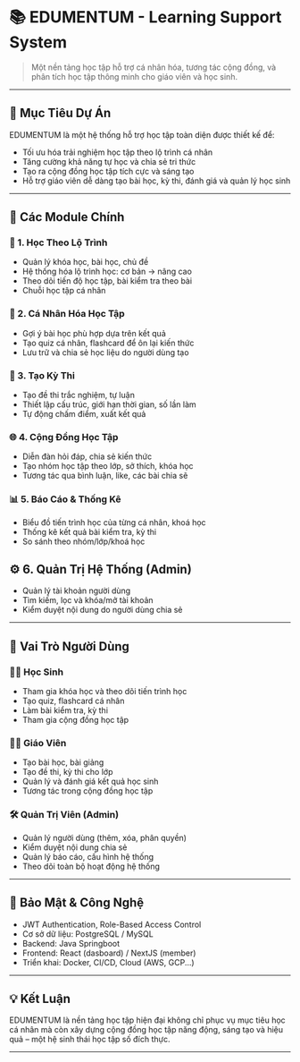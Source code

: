 # 📚 EDUMENTUM - Learning Support System

> Một nền tảng học tập hỗ trợ cá nhân hóa, tương tác cộng đồng, và phân tích học tập thông minh cho giáo viên và học sinh.

---

## 🎯 Mục Tiêu Dự Án

EDUMENTUM là một hệ thống hỗ trợ học tập toàn diện được thiết kế để:
- Tối ưu hóa trải nghiệm học tập theo lộ trình cá nhân
- Tăng cường khả năng tự học và chia sẻ tri thức
- Tạo ra cộng đồng học tập tích cực và sáng tạo
- Hỗ trợ giáo viên dễ dàng tạo bài học, kỳ thi, đánh giá và quản lý học sinh

---

## 🧱 Các Module Chính

### 📘 1. Học Theo Lộ Trình
- Quản lý khóa học, bài học, chủ đề
- Hệ thống hóa lộ trình học: cơ bản → nâng cao
- Theo dõi tiến độ học tập, bài kiểm tra theo bài
- Chuỗi học tập cá nhân

### 🧠 2. Cá Nhân Hóa Học Tập
- Gợi ý bài học phù hợp dựa trên kết quả
- Tạo quiz cá nhân, flashcard để ôn lại kiến thức
- Lưu trữ và chia sẻ học liệu do người dùng tạo

### 📝 3. Tạo Kỳ Thi
- Tạo đề thi trắc nghiệm, tự luận
- Thiết lập cấu trúc, giới hạn thời gian, số lần làm
- Tự động chấm điểm, xuất kết quả

### 🌐 4. Cộng Đồng Học Tập
- Diễn đàn hỏi đáp, chia sẻ kiến thức
- Tạo nhóm học tập theo lớp, sở thích, khóa học
- Tương tác qua bình luận, like, các bài chia sẽ

### 📊 5. Báo Cáo & Thống Kê
- Biểu đồ tiến trình học của từng cá nhân, khoá học
- Thống kê kết quả bài kiểm tra, kỳ thi
- So sánh theo nhóm/lớp/khoá học
  
## ⚙️ 6. Quản Trị Hệ Thống (Admin)
- Quản lý tài khoản người dùng
- Tìm kiếm, lọc và khóa/mở tài khoản
- Kiểm duyệt nội dung do người dùng chia sẻ 
---

## 👥 Vai Trò Người Dùng

### 👩‍🎓 Học Sinh
- Tham gia khóa học và theo dõi tiến trình học
- Tạo quiz, flashcard cá nhân
- Làm bài kiểm tra, kỳ thi
- Tham gia cộng đồng học tập

### 👨‍🏫 Giáo Viên
- Tạo bài học, bài giảng
- Tạo đề thi, kỳ thi cho lớp
- Quản lý và đánh giá kết quả học sinh
- Tương tác trong cộng đồng học tập

### 🛠️ Quản Trị Viên (Admin)
- Quản lý người dùng (thêm, xóa, phân quyền)
- Kiểm duyệt nội dung chia sẻ
- Quản lý báo cáo, cấu hình hệ thống
- Theo dõi toàn bộ hoạt động hệ thống

---

## 🔐 Bảo Mật & Công Nghệ

- JWT Authentication, Role-Based Access Control
- Cơ sở dữ liệu: PostgreSQL / MySQL
- Backend: Java Springboot
- Frontend: React (dasboard) / NextJS (member)
- Triển khai: Docker, CI/CD, Cloud (AWS, GCP...)

---

## 💡 Kết Luận

EDUMENTUM là nền tảng học tập hiện đại không chỉ phục vụ mục tiêu học cá nhân mà còn xây dựng cộng đồng học tập năng động, sáng tạo và hiệu quả – một hệ sinh thái học tập số đích thực.

--- 
